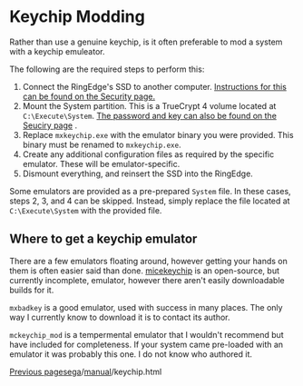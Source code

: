 Keychip Modding
===============

Rather than use a genuine keychip, is it often preferable to mod a system with a keychip emuleator.

The following are the required steps to perform this:

1.  Connect the RingEdge's SSD to another computer. [Instructions for this can be found on the Security page.](/eamuse/sega/software/security.html#ata)
2.  Mount the System partition. This is a TrueCrypt 4 volume located at `C:\Execute\System`. [The password and key can also be found on the Seuciry page](/eamuse/sega/software/security.html#sdrive) .
3.  Replace `mxkeychip.exe` with the emulator binary you were provided. This binary must be renamed to `mxkeychip.exe`.
4.  Create any additional configuration files as required by the specific emulator. These will be emulator-specific.
5.  Dismount everything, and reinsert the SSD into the RingEdge.

Some emulators are provided as a pre-prepared `System` file. In these cases, steps 2, 3, and 4 can be skipped. Instead, simply replace the file located at `C:\Execute\System` with the provided file.

Where to get a keychip emulator
-------------------------------

There are a few emulators floating around, however getting your hands on them is often easier said than done. [micekeychip](https://gitea.tendokyu.moe/Bottersnike/micetools/src/branch/master/src/micetools/micekeychip) is an open-source, but currently incomplete, emulator, however there aren't easily downloadable builds for it.

`mxbadkey` is a good emulator, used with success in many places. The only way I currently know to download it is to contact its author.

`mckeychip_mod` is a tempermental emulator that I wouldn't recommend but have included for completeness. If your system came pre-loaded with an emulator it was probably this one. I do not know who authored it.

[Previous page](/eamuse/sega/manual/errors.html)[sega](/eamuse/sega/)/[manual](/eamuse/sega/manual/)/keychip.html
